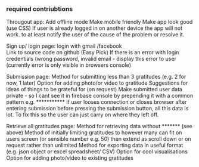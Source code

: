 ### required contriubtions

Througout app:
Add offline mode
Make mobile friendly
Make app look good (use CSS)
If user is already logged in on another device the app will not work. to at least notify the user of the cause of the problem or resolve it. 

Sign up/ login page:
login with gmail /facebook  
Link to source code on github (Easy Pick)
If there is an error with login credentials (wrong password, invalid email - display this error to user (currently error is only visible in browsers console)

Submission page:
Method for submitting less than 3 gratitudes (e.g. 2 for now, 1 later)
Option for adding photo/or video to gratitude
Suggestions for ideas of things to be grateful for (on request)
Make submitted user data private - so I cant see it in firebase console by prepending it with a common pattern e.g. *********** 
If user looses connection or closes browser after entering submission before pressing the submission button, all this data is lot. To fix this so the user can just carry on where they left off. 


Retrieve all gratitudes page:
Method for retrieving data without ******* (see above)
Method of initially limiting gratitudes to however many can fit on users screen (or sensible number e.g. 50) then extend as scroll down or on request rather than unlimited
Method for exporting data in useful format (e.g. json object or excel spreadsheet/ CSV)
Option for cool visualisations 
Option for adding photo/video to existing gratitudes



